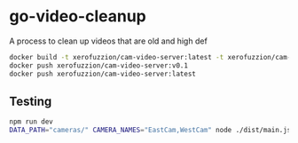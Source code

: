 # go-video-cleanup

A process to clean up videos that are old and high def

```bash
docker build -t xerofuzzion/cam-video-server:latest -t xerofuzzion/cam-video-server:v0.1 .
docker push xerofuzzion/cam-video-server:v0.1
docker push xerofuzzion/cam-video-server:latest
```

## Testing

```bash
npm run dev
DATA_PATH="cameras/" CAMERA_NAMES="EastCam,WestCam" node ./dist/main.js
```
